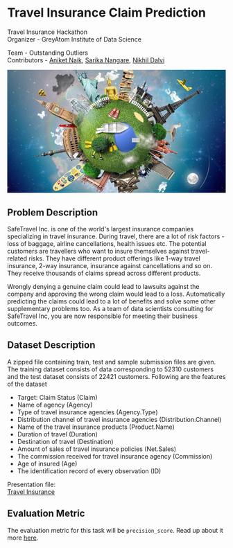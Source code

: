# Travel Insurance Claim Prediction

Travel Insurance Hackathon<br>
Organizer - GreyAtom Institute of Data Science

Team  - Outstanding Outliers<br>
Contributors - [Aniket Naik](https://github.com/Aniket1313), [Sarika Nangare](https://github.com/saru712), [Nikhil Dalvi](https://github.com/nikdalvi)

<img src = 'image/intro.jpg'>

## Problem Description

SafeTravel Inc. is one of the world's largest insurance companies specializing in travel insurance. During travel, there are a lot of risk factors - loss of baggage, airline cancellations, health issues etc. The potential customers are travellers who want to insure themselves against travel-related risks. They have different product offerings like 1-way travel insurance, 2-way insurance, insurance against cancellations and so on. They receive thousands of claims spread across different products.

Wrongly denying a genuine claim could lead to lawsuits against the company and approving the wrong claim would lead to a loss. Automatically predicting the claims could lead to a lot of benefits and solve some other supplementary problems too. As a team of data scientists consulting for SafeTravel Inc, you are now responsible for meeting their business outcomes.

## Dataset Description

A zipped file containing train, test and sample submission files are given. The training dataset consists of data corresponding to 52310 customers and the test dataset consists of 22421 customers. Following are the features of the dataset

   - Target: Claim Status (Claim)
   - Name of agency (Agency)
   - Type of travel insurance agencies (Agency.Type)
   - Distribution channel of travel insurance agencies (Distribution.Channel)
   - Name of the travel insurance products (Product.Name)
   - Duration of travel (Duration)
   - Destination of travel (Destination)
   - Amount of sales of travel insurance policies (Net.Sales)
   - The commission received for travel insurance agency (Commission)
   - Age of insured (Age)
   - The identification record of every observation (ID)
   
   
Presentation file:<br>
[Travel Insurance](Travel_Insurance_Final.pdf)

## Evaluation Metric

The evaluation metric for this task will be `precision_score`. Read up about it more [here](https://scikit-learn.org/stable/modules/generated/sklearn.metrics.precision_score.html).

